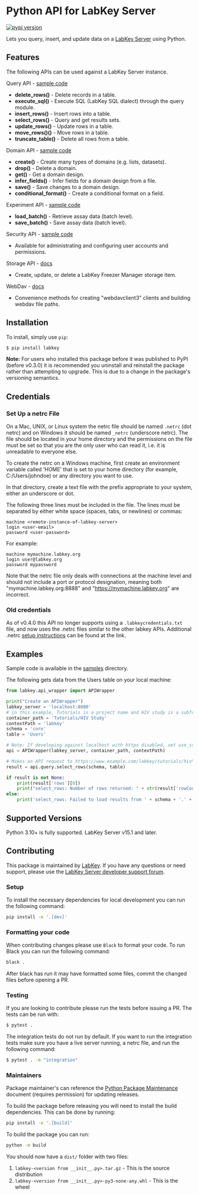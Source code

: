 # Python API for LabKey Server
<p>
 <a href="https://pypi.python.org/pypi/labkey"><img src="https://img.shields.io/pypi/v/labkey.svg" alt="pypi version"></a>
</p>

Lets you query, insert, and update data on a [LabKey Server](https://www.labkey.com/) using Python.

## Features

The following APIs can be used against a LabKey Server instance.

Query API - [sample code](samples/query_examples.py)

- **delete_rows()** - Delete records in a table.
- **execute_sql()** - Execute SQL (LabKey SQL dialect) through the query module.
- **insert_rows()** - Insert rows into a table.
- **select_rows()** - Query and get results sets.
- **update_rows()** - Update rows in a table.
- **move_rows()()** - Move rows in a table.
- **truncate_table()** - Delete all rows from a table.

Domain API - [sample code](samples/domain_example.py)

- **create()** - Create many types of domains (e.g. lists, datasets).
- **drop()** - Delete a domain.
- **get()** - Get a domain design.
- **infer_fields()** - Infer fields for a domain design from a file.
- **save()** - Save changes to a domain design.
- **conditional_format()** - Create a conditional format on a field.

Experiment API - [sample code](samples/experiment_example.py)

- **load_batch()** - Retrieve assay data (batch level).
- **save_batch()** - Save assay data (batch level).

Security API - [sample code](samples/security_example.py) 

- Available for administrating and configuring user accounts and permissions.

Storage API - [docs](docs/storage.md) 

- Create, update, or delete a LabKey Freezer Manager storage item.

WebDav - [docs](docs/webdav.md)

- Convenience methods for creating "webdavclient3" clients and building webdav file paths.

## Installation
To install, simply use `pip`:

```bash
$ pip install labkey
```

**Note:** For users who installed this package before it was published to PyPI (before v0.3.0) it is recommended you uninstall and reinstall the package rather than attempting to upgrade. This is due to a change in the package's versioning semantics.

## Credentials

### Set Up a netrc File

On a Mac, UNIX, or Linux system the netrc file should be named ``.netrc`` (dot netrc) and on Windows it should be named ``_netrc`` (underscore netrc). The file should be located in your home directory and the permissions on the file must be set so that you are the only user who can read it, i.e. it is unreadable to everyone else.

To create the netrc on a Windows machine, first create an environment variable called ’HOME’ that is set to your home directory (for example, C:/Users/johndoe) or any directory you want to use.

In that directory, create a text file with the prefix appropriate to your system, either an underscore or dot.

The following three lines must be included in the file. The lines must be separated by either white space (spaces, tabs, or newlines) or commas:
```
machine <remote-instance-of-labkey-server>
login <user-email>
password <user-password>
```

For example:
```
machine mymachine.labkey.org
login user@labkey.org
password mypassword
```
Note that the netrc file only deals with connections at the machine level and should not include a port or protocol designation, meaning both "mymachine.labkey.org:8888" and "https://mymachine.labkey.org" are incorrect. 

### Old credentials
As of v0.4.0 this API no longer supports using a ``.labkeycredentials.txt`` file, and now uses the .netrc files similar to the other labkey APIs. Additional .netrc [setup instructions](https://www.labkey.org/Documentation/wiki-page.view?name=netrc) can be found at the link.

## Examples

Sample code is available in the [samples](https://github.com/LabKey/labkey-api-python/tree/master/samples) directory.

The following gets data from the Users table on your local machine:

```python
from labkey.api_wrapper import APIWrapper

print("Create an APIWrapper")
labkey_server = 'localhost:8080'
# in this example, Tutorials is a project name and HIV study is a subfolder under it.
container_path = 'Tutorials/HIV Study'
contextPath = 'labkey'
schema = 'core'
table = 'Users'

# Note: If developing against localhost with https disabled, set use_ssl=False below
api = APIWrapper(labkey_server, container_path, contextPath)

# Makes an API request to https://www.example.com/labkey/tutorials/hiv%20study/query-getQuery.api
result = api.query.select_rows(schema, table)

if result is not None:
    print(result['rows'][0])
    print("select_rows: Number of rows returned: " + str(result['rowCount']))
else:
    print('select_rows: Failed to load results from ' + schema + '.' + table)
```

## Supported Versions
Python 3.10+ is fully supported. <!-- Note: update setup.py python_requires if you change this -->
LabKey Server v15.1 and later.

## Contributing
This package is maintained by [LabKey](http://www.labkey.com/). If you have any questions or need support, please use the
[LabKey Server developer support forum](https://www.labkey.org/home/developer/forum/project-start.view).

### Setup
To install the necessary dependencies for local development you can run the following command:

```bash
pip install -e '.[dev]'
```


### Formatting your code
When contributing changes please use `Black` to format your code. To run Black you can run the following command:

```bash
black .
```

After black has run it may have formatted some files, commit the changed files before opening a PR.

### Testing
If you are looking to contribute please run the tests before issuing a PR. The tests can be run with:

```bash
$ pytest .
```

The integration tests do not run by default. If you want to run the integration tests make sure you have a live server
running, a netrc file, and run the following command:

```bash
$ pytest . -m "integration"
```

### Maintainers
Package maintainer's can reference the [Python Package Maintenance](https://docs.google.com/document/d/13nVxwyctH4YZ6gDhcrOu9Iz6qGFPAxicE1VHiVYpw9A/) document (requires permission) for updating
releases.

To build the package before releasing you will need to install the build dependencies. This can be done by running:

```bash
pip install -e '.[build]'
```

To build the package you can run:

```bash
python -m build
```

You should now have a `dist/` folder with two files:

1. `labkey-<version from __init__.py>.tar.gz` - This is the source distribution
2. `labkey-<version from __init__.py>-py3-none-any.whl` - This is the wheel
